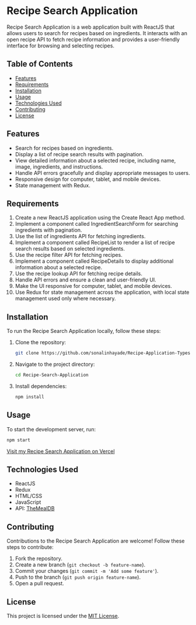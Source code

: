 # Recipe Search Application

Recipe Search Application is a web application built with ReactJS that allows users to search for recipes based on ingredients. It interacts with an open recipe API to fetch recipe information and provides a user-friendly interface for browsing and selecting recipes.

## Table of Contents

- [Features](#features)
- [Requirements](#requirements)
- [Installation](#installation)
- [Usage](#usage)
- [Technologies Used](#technologies-used)
- [Contributing](#contributing)
- [License](#license)

## Features

- Search for recipes based on ingredients.
- Display a list of recipe search results with pagination.
- View detailed information about a selected recipe, including name, image, ingredients, and instructions.
- Handle API errors gracefully and display appropriate messages to users.
- Responsive design for computer, tablet, and mobile devices.
- State management with Redux.

## Requirements

1. Create a new ReactJS application using the Create React App method.
2. Implement a component called IngredientSearchForm for searching ingredients with pagination.
3. Use the list of ingredients API for fetching ingredients.
4. Implement a component called RecipeList to render a list of recipe search results based on selected ingredients.
5. Use the recipe filter API for fetching recipes.
6. Implement a component called RecipeDetails to display additional information about a selected recipe.
7. Use the recipe lookup API for fetching recipe details.
8. Handle API errors and ensure a clean and user-friendly UI.
9. Make the UI responsive for computer, tablet, and mobile devices.
10. Use Redux for state management across the application, with local state management used only where necessary.

## Installation

To run the Recipe Search Application locally, follow these steps:

1. Clone the repository:
   ```bash
   git clone https://github.com/sonalinhayade/Recipe-Application-Typescript.git
   ```

2. Navigate to the project directory:
   ```bash
   cd Recipe-Search-Application
   ```

3. Install dependencies:
   ```bash
   npm install
   ```

## Usage

To start the development server, run:
```bash
npm start
```

[Visit my Recipe Search Application on Vercel](https://recipe-application-typescript.vercel.app/)


## Technologies Used

- ReactJS
- Redux
- HTML/CSS
- JavaScript
- API: [TheMealDB](https://www.themealdb.com/api.php)

## Contributing

Contributions to the Recipe Search Application are welcome! Follow these steps to contribute:

1. Fork the repository.
2. Create a new branch (`git checkout -b feature-name`).
3. Commit your changes (`git commit -m 'Add some feature'`).
4. Push to the branch (`git push origin feature-name`).
5. Open a pull request.

## License

This project is licensed under the [MIT License](LICENSE).
